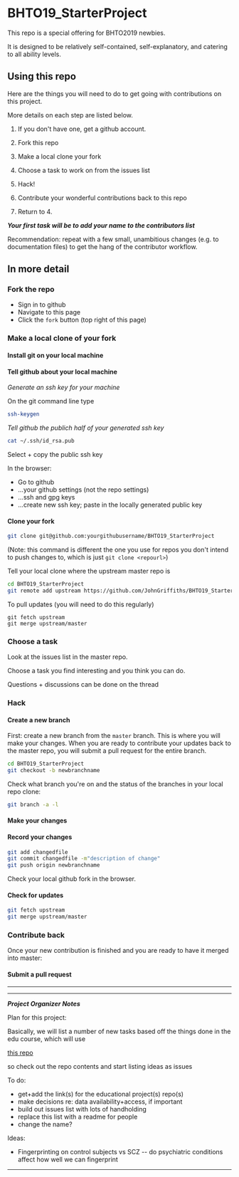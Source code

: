 # BHTO19_StarterProject

This repo is a special offering for BHTO2019 newbies. 

It is designed to be relatively self-contained, self-explanatory, and catering to all ability levels. 


## Using this repo

Here are the things you will need to do to get going with contributions on this project.  

More details on each step are listed below. 


1. If you don't have one, get a github account. 

2. Fork this repo

3. Make a local clone your fork

4. Choose a task to work on from the issues list  

5. Hack!  

6. Contribute your wonderful contributions back to this repo

7. Return to 4. 



***Your first task will be to add your name to the contributors list***

Recommendation: repeat with a few small, unambitious changes (e.g. to documentation files) to get the hang of the contributor workflow. 






## In more detail

### Fork the repo

- Sign in to github
- Navigate to this page
- Click the `fork` button (top right of this page)

### Make a local clone of your fork

#### Install git on your local machine

#### Tell github about your local machine

*Generate an ssh key for your machine*
 
On the git command line type 


```bash
ssh-keygen
```

*Tell github the publich half of your generated ssh key*

```bash
cat ~/.ssh/id_rsa.pub
```

Select + copy the public ssh key

In the browser: 

- Go to github
- ...your github settings (not the repo settings)
- ...ssh and gpg keys
- ...create new ssh key; paste in the locally generated public key


#### Clone your fork

```bash   
git clone git@github.com:yourgithubusername/BHTO19_StarterProject  
```

(Note: this command is different the one you use for repos you don't intend to push changes to, which is just `git clone <repourl>`)


Tell your local clone where the upstream master repo is

```bash
cd BHTO19_StarterProject  
git remote add upstream https://github.com/JohnGriffiths/BHTO19_StarterProject
```

To pull updates (you will need to do this regularly)

```
git fetch upstream
git merge upstream/master
```


### Choose a task

Look at the issues list in the master repo. 

Choose a task you find interesting and you think you can do. 

Questions + discussions can be done on the thread


### Hack

#### Create a new branch

First: create a new branch from the `master` branch. This is where you will make your changes. When you are ready to contribute your updates back to the master repo, you will submit a pull request for the entire branch. 

```bash
cd BHTO19_StarterProject  
git checkout -b newbranchname
```

Check what branch you're on and the status of the branches in your local repo clone:

```bash
git branch -a -l
```

#### Make your changes


#### Record your changes

```bash
git add changedfile
git commit changedfile -m"description of change"
git push origin newbranchname
```

Check your local github fork in the browser. 



#### Check for updates

```bash
git fetch upstream
git merge upstream/master
```





### Contribute back

Once your new contribution is finished and you are ready to have it merged into master: 

#### Submit a pull request







---
---

***Project Organizer Notes***

Plan for this project: 

Basically, we will list a number of new tasks based off the things done in the edu course, which will use 

[this repo](https://github.com/josephmje/scwg2018_python_neuroimaging/blob/master/bin/07_functional-connectivity-analysis_solutions.ipynb)

so check out the repo contents and start listing ideas as issues


To do: 

- get+add the link(s) for the educational project(s) repo(s)
- make decisions re: data availability+access, if important
- build out issues list with lots of handholding
- replace this list with a readme for people
- change the name?


Ideas:
- Fingerprinting on control subjects vs SCZ -- do psychiatric conditions affect how well we can fingerprint

----
